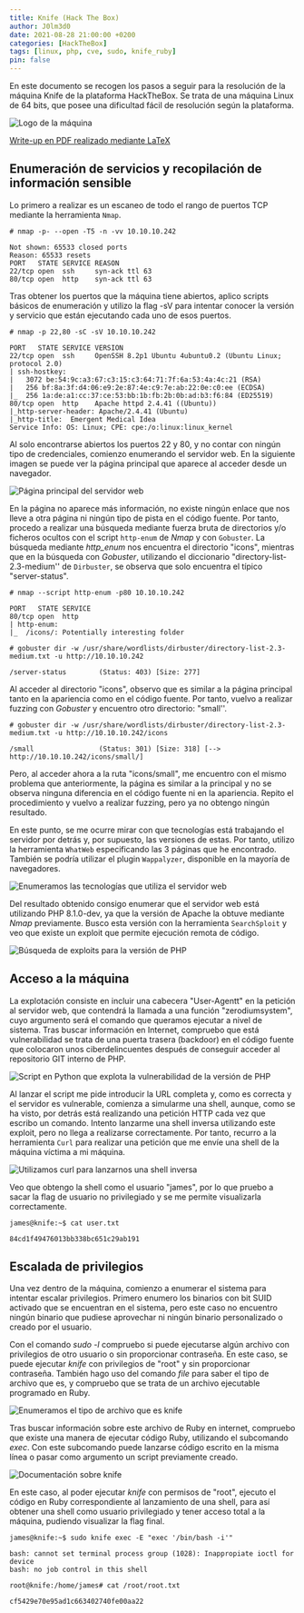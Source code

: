 ```yaml
---
title: Knife (Hack The Box)
author: J0lm3d0
date: 2021-08-28 21:00:00 +0200
categories: [HackTheBox]
tags: [linux, php, cve, sudo, knife_ruby]
pin: false
---
```


En este documento se recogen los pasos a seguir para la resolución de la máquina Knife de la plataforma HackTheBox. Se trata de una máquina Linux de 64 bits, que posee una dificultad fácil de resolución según la plataforma.

![Logo de la máquina](/assets/img/HTB/Knife/machine.png)

[Write-up en PDF realizado mediante LaTeX](/pdfs/Write_up_Knife.pdf)

## Enumeración de servicios y recopilación de información sensible

Lo primero a realizar es un escaneo de todo el rango de puertos TCP mediante la herramienta `Nmap`.

```
# nmap -p- --open -T5 -n -vv 10.10.10.242

Not shown: 65533 closed ports
Reason: 65533 resets
PORT   STATE SERVICE REASON
22/tcp open  ssh     syn-ack ttl 63
80/tcp open  http    syn-ack ttl 63
```

Tras obtener los puertos que la máquina tiene abiertos, aplico scripts básicos de enumeración y utilizo la flag -sV para intentar conocer la versión y servicio que están ejecutando cada uno de esos puertos.

```
# nmap -p 22,80 -sC -sV 10.10.10.242

PORT   STATE SERVICE VERSION
22/tcp open  ssh     OpenSSH 8.2p1 Ubuntu 4ubuntu0.2 (Ubuntu Linux; protocol 2.0)
| ssh-hostkey: 
|   3072 be:54:9c:a3:67:c3:15:c3:64:71:7f:6a:53:4a:4c:21 (RSA)
|   256 bf:8a:3f:d4:06:e9:2e:87:4e:c9:7e:ab:22:0e:c0:ee (ECDSA)
|_  256 1a:de:a1:cc:37:ce:53:bb:1b:fb:2b:0b:ad:b3:f6:84 (ED25519)
80/tcp open  http    Apache httpd 2.4.41 ((Ubuntu))
|_http-server-header: Apache/2.4.41 (Ubuntu)
|_http-title:  Emergent Medical Idea
Service Info: OS: Linux; CPE: cpe:/o:linux:linux_kernel
```

Al solo encontrarse abiertos los puertos 22 y 80, y no contar con ningún tipo de credenciales, comienzo enumerando el servidor web. En la siguiente imagen se puede ver la página principal que aparece al acceder desde un navegador.

![Página principal del servidor web](assets/img/HTB/Knife/mainpage.png)

En la página no aparece más información, no existe ningún enlace que nos lleve a otra página ni ningún tipo de pista en el código fuente. Por tanto, procedo a realizar una búsqueda mediante fuerza bruta de directorios y/o ficheros ocultos con el script `http-enum` de *Nmap* y con `Gobuster`. La búsqueda mediante *http_enum* nos encuentra el directorio "icons", mientras que en la búsqueda con *Gobuster*, utilizando el diccionario "directory-list-2.3-medium'' de `Dirbuster`, se observa que solo encuentra el típico "server-status".

```
# nmap --script http-enum -p80 10.10.10.242

PORT   STATE SERVICE
80/tcp open  http
| http-enum: 
|_  /icons/: Potentially interesting folder
```

```
# gobuster dir -w /usr/share/wordlists/dirbuster/directory-list-2.3-medium.txt -u http://10.10.10.242

/server-status        (Status: 403) [Size: 277]

```

Al acceder al directorio "icons", observo que es similar a la página principal tanto en la apariencia como en el código fuente. Por tanto, vuelvo a realizar fuzzing con *Gobuster* y encuentro otro directorio: "small''.

```
# gobuster dir -w /usr/share/wordlists/dirbuster/directory-list-2.3-medium.txt -u http://10.10.10.242/icons

/small                (Status: 301) [Size: 318] [--> http://10.10.10.242/icons/small/]

```

Pero, al acceder ahora a la ruta "icons/small", me encuentro con el mismo problema que anteriormente, la página es similar a la principal y no se observa ninguna diferencia en el código fuente ni en la apariencia. Repito el procedimiento y vuelvo a realizar fuzzing, pero ya no obtengo ningún resultado.

En este punto, se me ocurre mirar con que tecnologías está trabajando el servidor por detrás y, por supuesto, las versiones de estas. Por tanto, utilizo la herramienta `WhatWeb` especificando las 3 páginas que he encontrado. También se podría utilizar el plugin `Wappalyzer`, disponible en la mayoría de navegadores.

![Enumeramos las tecnologías que utiliza el servidor web](assets/img/HTB/Knife/whatweb.png)

Del resultado obtenido consigo enumerar que el servidor web está utilizando PHP 8.1.0-dev, ya que la versión de Apache la obtuve mediante *Nmap* previamente. Busco esta versión con la herramienta `SearchSploit` y veo que existe un exploit que permite ejecución remota de código.

![Búsqueda de exploits para la versión de PHP](assets/img/HTB/Knife/searchsploit.png)

## Acceso a la máquina

La explotación consiste en incluir una cabecera "User-Agentt" en la petición al servidor web, que contendrá la llamada a una función "zerodiumsystem", cuyo argumento será el comando que queramos ejecutar a nivel de sistema. Tras buscar información en Internet, compruebo que está vulnerabilidad se trata de una puerta trasera (backdoor) en el código fuente que colocaron unos ciberdelincuentes después de conseguir acceder al repositorio GIT interno de PHP.

![Script en Python que explota la vulnerabilidad de la versión de PHP](assets/img/HTB/Knife/phpexploit.png)

Al lanzar el script me pide introducir la URL completa y, como es correcta y el servidor es vulnerable, comienza a simularme una shell, aunque, como se ha visto, por detrás está realizando una petición HTTP cada vez que escribo un comando. Intento lanzarme una shell inversa utilizando este exploit, pero no llega a realizarse correctamente. Por tanto, recurro a la herramienta `Curl` para realizar una petición que me envíe una shell de la máquina víctima a mi máquina.

![Utilizamos curl para lanzarnos una shell inversa](assets/img/HTB/Knife/revshell.png)

Veo que obtengo la shell como el usuario "james", por lo que pruebo a sacar la flag de usuario no privilegiado y se me permite visualizarla correctamente.

```
james@knife:~$ cat user.txt

84cd1f49476013bb338bc651c29ab191
```

## Escalada de privilegios

Una vez dentro de la máquina, comienzo a enumerar el sistema para intentar escalar privilegios. Primero enumero los binarios con bit SUID activado que se encuentran en el sistema, pero este caso no encuentro ningún binario que pudiese aprovechar ni ningún binario personalizado o creado por el usuario.

Con el comando *sudo -l* compruebo si puede ejecutarse algún archivo con privilegios de otro usuario o sin proporcionar contraseña. En este caso, se puede ejecutar *knife* con privilegios de "root" y sin proporcionar contraseña. También hago uso del comando *file* para saber el tipo de archivo que es, y compruebo que se trata de un archivo ejecutable programado en Ruby.

![Enumeramos el tipo de archivo que es *knife*](assets/img/HTB/Knife/knifefile.png)

Tras buscar información sobre este archivo de Ruby en internet, compruebo que existe una manera de ejecutar código Ruby, utilizando el subcomando *exec*. Con este subcomando puede lanzarse código escrito en la misma línea o pasar como argumento un script previamente creado.

![Documentación sobre *knife*](assets/img/HTB/Knife/knifedoc.png)

En este caso, al poder ejecutar *knife* con permisos de "root", ejecuto el código en Ruby correspondiente al lanzamiento de una shell, para así obtener una shell como usuario privilegiado y tener acceso total a la máquina, pudiendo visualizar la flag final.

```
james@knife:~$ sudo knife exec -E "exec '/bin/bash -i'"

bash: cannot set terminal process group (1028): Inappropiate ioctl for device
bash: no job control in this shell

root@knife:/home/james# cat /root/root.txt

cf5429e70e95ad1c663402740fe00aa22
```
